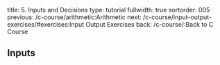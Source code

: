 title: 5. Inputs and Decisions
type: tutorial
fullwidth: true
sortorder: 005
previous: /c-course/arithmetic:Arithmetic
next: /c-course/input-output-exercises/#exercises:Input Output Exercises
back: /c-course/:Back to C Course

## Inputs
